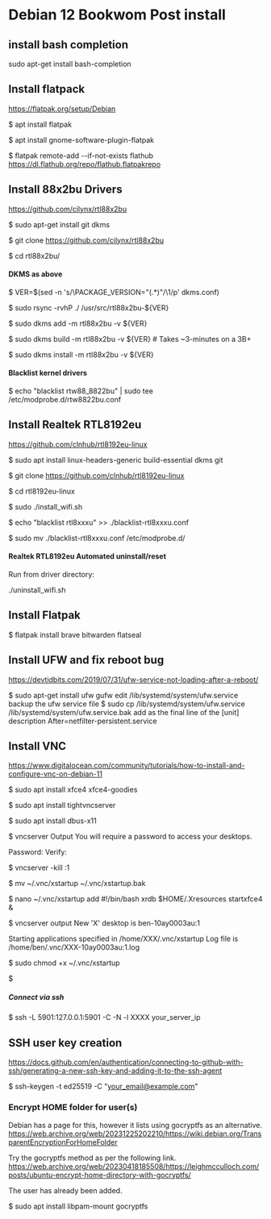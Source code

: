 # Debian 12 Bookwom Post install

## install bash completion
sudo apt-get install bash-completion


## Install flatpack
https://flatpak.org/setup/Debian

$ apt install flatpak

$ apt install gnome-software-plugin-flatpak

$ flatpak remote-add --if-not-exists flathub https://dl.flathub.org/repo/flathub.flatpakrepo

## Install 88x2bu Drivers
https://github.com/cilynx/rtl88x2bu

$ sudo apt-get install git dkms

$ git clone https://github.com/cilynx/rtl88x2bu

$ cd rtl88x2bu/

#### DKMS as above
$ VER=$(sed -n 's/\PACKAGE_VERSION="\(.*\)"/\1/p' dkms.conf)

$ sudo rsync -rvhP ./ /usr/src/rtl88x2bu-${VER}

$ sudo dkms add -m rtl88x2bu -v ${VER}

$ sudo dkms build -m rtl88x2bu -v ${VER} # Takes ~3-minutes on a 3B+

$ sudo dkms install -m rtl88x2bu -v ${VER}

#### Blacklist kernel drivers

$ echo "blacklist rtw88_8822bu" | sudo tee /etc/modprobe.d/rtw8822bu.conf

## Install Realtek RTL8192eu
https://github.com/clnhub/rtl8192eu-linux

$ sudo apt install linux-headers-generic build-essential dkms git

$ git clone https://github.com/clnhub/rtl8192eu-linux

$ cd rtl8192eu-linux

$ sudo ./install_wifi.sh

$ echo "blacklist rtl8xxxu" >> ./blacklist-rtl8xxxu.conf

$ sudo mv ./blacklist-rtl8xxxu.conf /etc/modprobe.d/


#### Realtek RTL8192eu Automated uninstall/reset

Run from driver directory:

./uninstall_wifi.sh

## Install Flatpak
$ flatpak install brave bitwarden flatseal

## Install UFW and fix reboot bug
https://devtidbits.com/2019/07/31/ufw-service-not-loading-after-a-reboot/

$ sudo apt-get install ufw gufw
edit /lib/systemd/system/ufw.service
backup the ufw service file
$ sudo cp /lib/systemd/system/ufw.service /lib/systemd/system/ufw.service.bak
add as the final line of the [unit] description
    After=netfilter-persistent.service


## Install VNC
https://www.digitalocean.com/community/tutorials/how-to-install-and-configure-vnc-on-debian-11

$ sudo apt install xfce4 xfce4-goodies

$ sudo apt install tightvncserver

$ sudo apt install dbus-x11

$ vncserver
Output
You will require a password to access your desktops.

Password:
Verify:

$ vncserver -kill :1

$ mv ~/.vnc/xstartup ~/.vnc/xstartup.bak

$ nano ~/.vnc/xstartup
add 
#!/bin/bash
xrdb $HOME/.Xresources
startxfce4 &

$ vncserver
output
New 'X' desktop is ben-10ay0003au:1

Starting applications specified in /home/XXX/.vnc/xstartup
Log file is /home/ben/.vnc/XXX-10ay0003au:1.log

$ sudo chmod +x ~/.vnc/xstartup

$ 
##### Connect via ssh
$ ssh -L 5901:127.0.0.1:5901 -C -N -l XXXX your_server_ip


## SSH user key creation
https://docs.github.com/en/authentication/connecting-to-github-with-ssh/generating-a-new-ssh-key-and-adding-it-to-the-ssh-agent

$ ssh-keygen -t ed25519 -C "your_email@example.com"


### Encrypt HOME folder for user(s)
Debian has a page for this, however it lists using gocryptfs as an alternative.
https://web.archive.org/web/20231225202210/https://wiki.debian.org/TransparentEncryptionForHomeFolder

Try the gocryptfs method as per the following link.
https://web.archive.org/web/20230418185508/https://leighmcculloch.com/posts/ubuntu-encrypt-home-directory-with-gocryptfs/

The user has already been added.

$ sudo apt install libpam-mount gocryptfs
